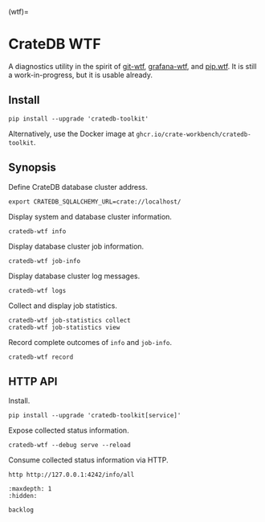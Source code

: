 (wtf)=
# CrateDB WTF

A diagnostics utility in the spirit of [git-wtf], [grafana-wtf], and [pip.wtf].
It is still a work-in-progress, but it is usable already.

## Install
```shell
pip install --upgrade 'cratedb-toolkit'
```
Alternatively, use the Docker image at `ghcr.io/crate-workbench/cratedb-toolkit`.

## Synopsis

Define CrateDB database cluster address.
```shell
export CRATEDB_SQLALCHEMY_URL=crate://localhost/
```

Display system and database cluster information.
```shell
cratedb-wtf info
```

Display database cluster job information.
```shell
cratedb-wtf job-info
```

Display database cluster log messages.
```shell
cratedb-wtf logs
```

Collect and display job statistics.
```shell
cratedb-wtf job-statistics collect
cratedb-wtf job-statistics view
```

Record complete outcomes of `info` and `job-info`.
```shell
cratedb-wtf record
```


## HTTP API

Install.
```shell
pip install --upgrade 'cratedb-toolkit[service]'
```

Expose collected status information. 
```shell
cratedb-wtf --debug serve --reload
```
Consume collected status information via HTTP.
```shell
http http://127.0.0.1:4242/info/all
```


```{toctree}
:maxdepth: 1
:hidden:

backlog
```



[git-wtf]: http://thrawn01.org/posts/2014/03/03/git-wtf/ 
[grafana-wtf]: https://github.com/panodata/grafana-wtf
[pip.wtf]: https://github.com/sabslikesobs/pip.wtf
